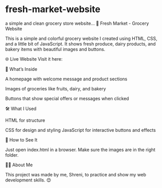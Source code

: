 # fresh-market-website
a simple and clean grocery store website...
🛒 Fresh Market - Grocery Website

This is a simple and colorful grocery website I created using HTML, CSS, and a little bit of JavaScript.
It shows fresh produce, dairy products, and bakery items with beautiful images and buttons.

🌐 Live Website
Visit it here: 

📄 What’s Inside

A homepage with welcome message and product sections

Images of groceries like fruits, dairy, and bakery

Buttons that show special offers or messages when clicked


🛠 What I Used

HTML for structure

CSS for design and styling
JavaScript for interactive buttons and effects

📸 How to See It

Just open index.html in a browser. Make sure the images are in the right folder.

👩‍💻 About Me

This project was made by me, Shreni, to practice and show my web development skills. 😊
